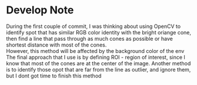# Develop Note  
During the first couple of commit, I was thinking about using OpenCV to identify spot that has similar RGB color identity with the bright oriange cone, then find a line that pass through as much cones as possible or have shortest distance with most of the cones.   
However, this method will be affected by the background color of the env  
The final approach that I use is by defining ROI - region of interest, since I know that most of the cones are at the center of the image. 
Another method is to identify those opot that are far from the line as outlier, and ignore them, but I dont got time to finish this method   
